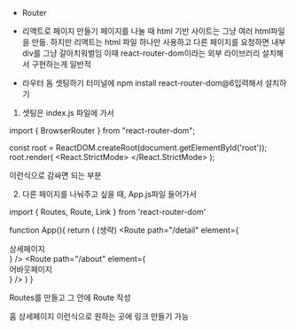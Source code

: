 * Router

- 리액트로 페이지 만들기
페이지를 나눌 때 html 기반 사이트는 그냥 여러 html파일을 만듦.
하지만 리액트는 html 파일 하나만 사용하고 다른 페이지를 요청하면 내부 div를 그냥 갈아치워벌임
이때 react-router-dom이라는 외부 라이브러리 설치해서 구현하는게 일반적

- 라우터 돔 셋팅하기
터미널에 npm install react-router-dom@6입력해서 설치하기

1. 셋팅은 index.js 파일에 가서

import { BrowserRouter } from "react-router-dom";

const root = ReactDOM.createRoot(document.getElementById('root'));
root.render(
  <React.StrictMode>
      <BrowserRouter>
        <App />
      </BrowserRouter>
  </React.StrictMode>
);

이런식으로 감싸면 되는 부분

2. 다른 페이지를 나눠주고 싶을 때, App.js파일 들어가서

import { Routes, Route, Link } from 'react-router-dom'

function App(){
  return (
    (생략)
    <Routes>
      <Route path="/detail" element={ <div>상세페이지</div> } />
      <Route path="/about" element={ <div>어바웃페이지</div> } />
    </Routes>
  )
}

Routes를 만들고 그 안에 Route 작성

<Link to="/">홈</Link>
<Link to="/detail">상세페이지</Link>
이런식으로 원하는 곳에 링크 만들기 가능